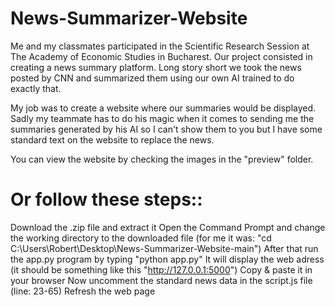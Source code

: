 # News-Summarizer-Website
Me and my classmates participated in the Scientific Research Session at The Academy of Economic Studies in Bucharest. Our project consisted in creating a news summary platform. Long story short we took the news posted by CNN and summarized them using our own AI trained to do exactly that.

My job was to create a website where our summaries would be displayed. Sadly my teammate has to do his magic when it comes to sending me the summaries generated by his AI so I can't show them to you but I have some standard text on the website to replace the news.

You can view the website by checking the images in the "preview" folder.

# Or follow these steps::
Download the .zip file and extract it
Open the Command Prompt and change the working directory to the downloaded file (for me it was: "cd C:\Users\Robert\Desktop\News-Summarizer-Website-main")
After that run the app.py program by typing "python app.py"
It will display the web adress (it should be something like this "http://127.0.0.1:5000")
Copy & paste it in your browser
Now uncomment the standard news data in the script.js file (line: 23-65)
Refresh the web page

